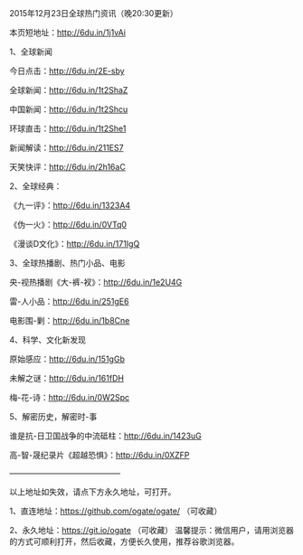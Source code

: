 
2015年12月23日全球热门资讯（晚20:30更新）

本页短地址：http://6du.in/1j1vAi

1、全球新闻

今日点击：http://6du.in/2E-sby

全球新闻：http://6du.in/1t2ShaZ

中国新闻：http://6du.in/1t2Shcu

环球直击：http://6du.in/1t2She1

新闻解读：http://6du.in/211ES7

天笑快评：http://6du.in/2h16aC

2、全球经典：

《九一评》：http://6du.in/1323A4

《伪一火》：http://6du.in/0VTq0

《漫谈D文化》：http://6du.in/171IgQ

3、全球热播剧、热门小品、电影

央-视热播剧《大-裤-衩》：http://6du.in/1e2U4G

雷-人小品：http://6du.in/251gE6

电影围-剿：http://6du.in/1b8Cne

4、科学、文化新发现

原始感应：http://6du.in/151gGb

未解之谜：http://6du.in/161fDH

梅-花-诗：http://6du.in/0W2Spc

5、解密历史，解密时-事

谁是抗-日卫国战争的中流砥柱：http://6du.in/1423uG

高-智-晟纪录片《超越恐惧》：http://6du.in/0XZFP

——————————————

以上地址如失效，请点下方永久地址，可打开。

1、直连地址：https://github.com/ogate/ogate/  （可收藏）

2、永久地址：https://git.io/ogate  （可收藏）
温馨提示：微信用户，请用浏览器的方式可顺利打开，然后收藏，方便长久使用，推荐谷歌浏览器。
